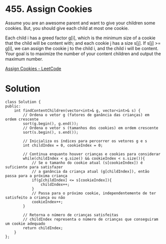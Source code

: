 # 455. Assign Cookies

Assume you are an awesome parent and want to give your children some cookies. But, you should give each child at most one cookie.

Each child i has a greed factor g[i], which is the minimum size of a cookie that the child will be content with; and each cookie j has a size s[j]. If s[j] >= g[i], we can assign the cookie j to the child i, and the child i will be content. Your goal is to maximize the number of your content children and output the maximum number.

[Assign Cookies - LeetCode](https://leetcode.com/problems/assign-cookies/description/)

# Solution

```
class Solution {
public:
    int findContentChildren(vector<int>& g, vector<int>& s) {
        // Ordena o vetor g (fatores de ganância das crianças) em ordem crescente
        sort(g.begin(), g.end());
        // Ordena o vetor s (tamanhos dos cookies) em ordem crescente
        sort(s.begin(), s.end());

        // Inicializa os índices para percorrer os vetores g e s
        int childIndex = 0, cookieIndex = 0;

        // Continua enquanto houver crianças e cookies para considerar
        while(childIndex < g.size() && cookieIndex < s.size()){
            // Se o tamanho do cookie atual (s[cookieIndex]) é suficiente para satisfazer
            // a ganância da criança atual (g[childIndex]), então passa para a próxima criança
            if(g[childIndex] <= s[cookieIndex]){
                childIndex++;
            }
            // Passa para o próximo cookie, independentemente de ter satisfeito a criança ou não
            cookieIndex++;
        }

        // Retorna o número de crianças satisfeitas
        // childIndex representa o número de crianças que conseguiram um cookie adequado
        return childIndex;
    }
};

```